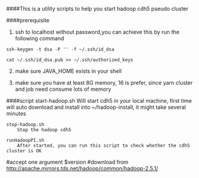 ####This is a utility scripts to help you start hadoop cdh5 pseudo cluster

####prerequisite

1) ssh to localhost without password,you can achieve this by run the following command

`ssh-keygen -t dsa -P '' -f ~/.ssh/id_dsa`
 
`cat ~/.ssh/id_dsa.pub >> ~/.ssh/authorized_keys` 

2) make sure JAVA_HOME exists in your shell

3) make sure you have at least 8G memory, 16 is prefer, since yarn cluster and job need consume lots of memory

####script
	start-hadoop.sh
		Will start cdh5 in your local machine, first time will auto download and install into ~/hadoop-install, it might take several minutes
	
	stop-hadoop.sh
		Stop the hadoop cdh5
		
	runHadoopPI.sh
		After started, you can run this script to check whether the cdh5 cluster is OK

#accept one argument $version
#download from http://apache.mirrors.tds.net/hadoop/common/hadoop-2.5.1/